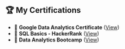 ## 🏆 My Certifications  
- 📜 **Google Data Analytics Certificate** ([View](https://drive.google.com/file/d/1DciSuLO35pR1jQ2a2ooincitjH_0-86T/view?usp=drive_link))  
- 📜 **SQL Basics - HackerRank**  ([View](https://www.hackerrank.com/certificates/debe15f60380))
- 📜 **Data Analytics Bootcamp** ([View](https://drive.google.com/file/d/1NBdW82WvxfIPxEnrrC0aH8Y5EVqbYCkd/view?usp=drive_link))  
